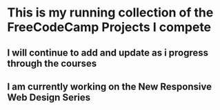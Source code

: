 # This is my running collection of the FreeCodeCamp Projects I compete

## I will continue to add and update as i progress through the courses

## I am currently working on the New Responsive Web Design Series
